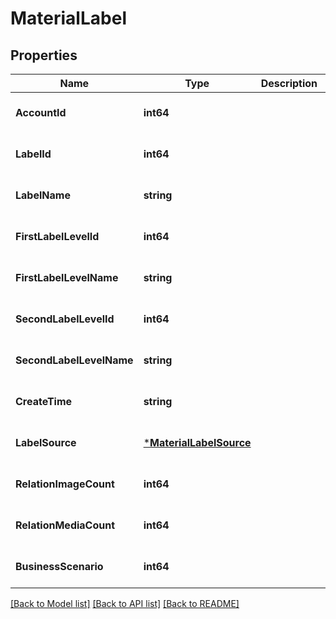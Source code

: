# MaterialLabel

## Properties
Name | Type | Description | Notes
------------ | ------------- | ------------- | -------------
**AccountId** | **int64** |  | [optional] [default to null]
**LabelId** | **int64** |  | [optional] [default to null]
**LabelName** | **string** |  | [optional] [default to null]
**FirstLabelLevelId** | **int64** |  | [optional] [default to null]
**FirstLabelLevelName** | **string** |  | [optional] [default to null]
**SecondLabelLevelId** | **int64** |  | [optional] [default to null]
**SecondLabelLevelName** | **string** |  | [optional] [default to null]
**CreateTime** | **string** |  | [optional] [default to null]
**LabelSource** | [***MaterialLabelSource**](MaterialLabelSource.md) |  | [optional] [default to null]
**RelationImageCount** | **int64** |  | [optional] [default to null]
**RelationMediaCount** | **int64** |  | [optional] [default to null]
**BusinessScenario** | **int64** |  | [optional] [default to null]

[[Back to Model list]](../README.md#documentation-for-models) [[Back to API list]](../README.md#documentation-for-api-endpoints) [[Back to README]](../README.md)


